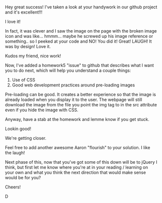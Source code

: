 Hey great success! I've taken a look at your handywork in our github project and it's excellent!!!

I love it!

In fact, it was clever and I saw the image on the page with the broken image icon and was like... hmmm... maybe he screwed up his image reference or something.. so I peeked at your code and NO! You did it! Great! LAUGH! It was by design! Love it.

Kudos my friend, nice work!

Now, I've added a homework5 "issue" to github that describes what I want you to do next, which will help you understand a couple things:
1. Use of CSS
2. Good web development practices around pre-loading images

Pre-loading can be good. It creates a better experience so that the image is already loaded when you display it to the user. The webpage will still download the image from the file you point the img tag to in the src attribute even if you hide the image with CSS.

Anyway, have a stab at the homework and lemme know if you get stuck.

Lookin good!

We're getting closer.

Feel free to add another awesome Aaron "flourish" to your solution. I like the laugh!

Next phase of this, now that you've got some of this down will be to jQuery I think, but first let me know where you're at in your reading / learning on your own and what you think the next direction that would make sense would be for you?

Cheers!

D